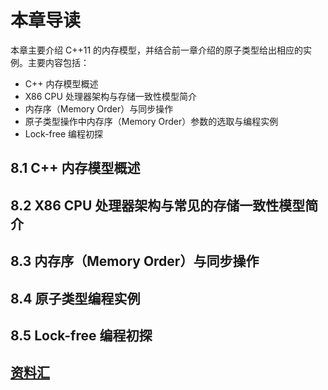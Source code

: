﻿# 本章导读 #

本章主要介绍 C++11 的内存模型，并结合前一章介绍的原子类型给出相应的实例。主要内容包括：

- C++ 内存模型概述
- X86 CPU 处理器架构与存储一致性模型简介
- 内存序（Memory Order）与同步操作
- 原子类型操作中内存序（Memory Order）参数的选取与编程实例
- Lock-free 编程初探

## 8.1 C++ 内存模型概述 ##
## 8.2 X86 CPU 处理器架构与常见的存储一致性模型简介 ##
## 8.3 内存序（Memory Order）与同步操作
## 8.4 原子类型编程实例 ##
## 8.5 Lock-free 编程初探 ##
## [资料汇](https://github.com/forhappy/A-Detailed-Cplusplus-Concurrency-Tutorial/blob/master/zh/chapter8-Memory-Order/web-resources.md) ##